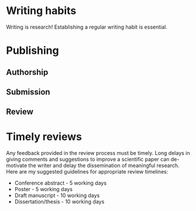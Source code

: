 # Writing habits
Writing is research! Establishing a regular writing habit is essential. 

# Publishing
## Authorship
## Submission
## Review

# Timely reviews
Any feedback provided in the review process must be timely. Long delays in giving comments and suggestions to improve a scientific paper can de-motivate the writer and delay the dissemination of meaningful research. Here are my suggested guidelines for appropriate review timelines:
- Conference abstract - 5 working days
- Poster - 5 working days
- Draft manuscript - 10 working days
- Dissertation/thesis - 10 working days

